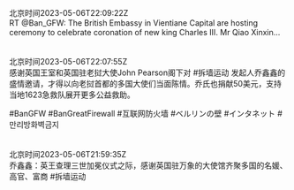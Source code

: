 北京时间2023-05-06T22:09:22Z<br>RT @Ban_GFW: The British Embassy in Vientiane Capital are hosting ceremony to celebrate coronation of new king Charles III. Mr  Qiao Xinxin…<br><br><br>北京时间2023-05-06T22:07:55Z<br>感谢英国王室和英国驻老挝大使John Pearson阁下对 #拆墙运动 发起人乔鑫鑫的盛情邀请，才得以向老挝首都的多国大使们当面陈情。乔氏也捐献50美元，支持当地1623急救队展开更多公益救助。

#BanGFW #BanGreatFirewall #互联网防火墙 #ベルリンの壁 #インタネット #만리방화벽금지<br><br><br>北京时间2023-05-06T21:59:35Z<br>乔鑫鑫：英王查理三世加冕仪式之际，感谢英国驻万象的大使馆齐聚多国的名媛、高官、富商  #拆墙运动<br><br><br>